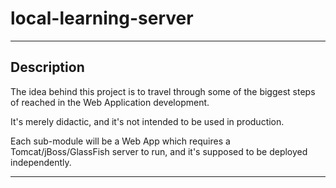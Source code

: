 # local-learning-server

---
## Description
The idea behind this project is to travel through some of the biggest steps of reached in the Web Application development.

It's merely didactic, and it's not intended to be used in production.

Each sub-module will be a Web App which requires a Tomcat/jBoss/GlassFish server to run, and it's supposed to be deployed independently.

---

